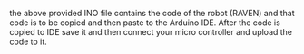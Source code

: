 the above provided INO file contains the code of the robot (RAVEN) and that code is to be copied and then paste to the Arduino IDE. After the code is copied to IDE save it and then connect your micro controller and upload the code to it.

